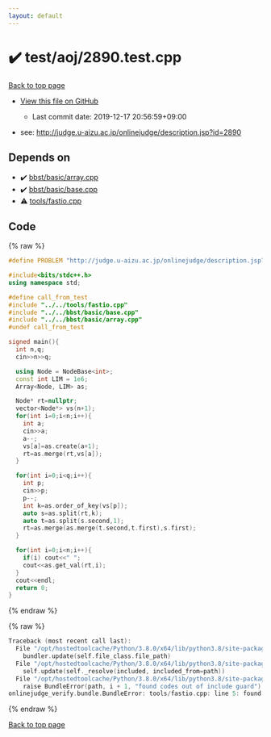 ```yaml
---
layout: default
---
```


<!-- mathjax config similar to math.stackexchange -->
<script type="text/javascript" async
  src="https://cdnjs.cloudflare.com/ajax/libs/mathjax/2.7.5/MathJax.js?config=TeX-MML-AM_CHTML">
</script>
<script type="text/x-mathjax-config">
  MathJax.Hub.Config({
    TeX: { equationNumbers: { autoNumber: "AMS" }},
    tex2jax: {
      inlineMath: [ ['$','$'] ],
      processEscapes: true
    },
    "HTML-CSS": { matchFontHeight: false },
    displayAlign: "left",
    displayIndent: "2em"
  });
</script>

<script type="text/javascript" src="https://cdnjs.cloudflare.com/ajax/libs/jquery/3.4.1/jquery.min.js"></script>
<script src="https://cdn.jsdelivr.net/npm/jquery-balloon-js@1.1.2/jquery.balloon.min.js" integrity="sha256-ZEYs9VrgAeNuPvs15E39OsyOJaIkXEEt10fzxJ20+2I=" crossorigin="anonymous"></script>
<script type="text/javascript" src="../../../assets/js/copy-button.js"></script>
<link rel="stylesheet" href="../../../assets/css/copy-button.css" />


# :heavy_check_mark: test/aoj/2890.test.cpp

<a href="../../../index.html">Back to top page</a>

* <a href="{{ site.github.repository_url }}/blob/master/test/aoj/2890.test.cpp">View this file on GitHub</a>
    - Last commit date: 2019-12-17 20:56:59+09:00


* see: <a href="http://judge.u-aizu.ac.jp/onlinejudge/description.jsp?id=2890">http://judge.u-aizu.ac.jp/onlinejudge/description.jsp?id=2890</a>


## Depends on

* :heavy_check_mark: <a href="../../../library/bbst/basic/array.cpp.html">bbst/basic/array.cpp</a>
* :heavy_check_mark: <a href="../../../library/bbst/basic/base.cpp.html">bbst/basic/base.cpp</a>
* :warning: <a href="../../../library/tools/fastio.cpp.html">tools/fastio.cpp</a>


## Code

<a id="unbundled"></a>
{% raw %}
```cpp
#define PROBLEM "http://judge.u-aizu.ac.jp/onlinejudge/description.jsp?id=2890"

#include<bits/stdc++.h>
using namespace std;

#define call_from_test
#include "../../tools/fastio.cpp"
#include "../../bbst/basic/base.cpp"
#include "../../bbst/basic/array.cpp"
#undef call_from_test

signed main(){
  int n,q;
  cin>>n>>q;

  using Node = NodeBase<int>;
  const int LIM = 1e6;
  Array<Node, LIM> as;

  Node* rt=nullptr;
  vector<Node*> vs(n+1);
  for(int i=0;i<n;i++){
    int a;
    cin>>a;
    a--;
    vs[a]=as.create(a+1);
    rt=as.merge(rt,vs[a]);
  }

  for(int i=0;i<q;i++){
    int p;
    cin>>p;
    p--;
    int k=as.order_of_key(vs[p]);
    auto s=as.split(rt,k);
    auto t=as.split(s.second,1);
    rt=as.merge(as.merge(t.second,t.first),s.first);
  }

  for(int i=0;i<n;i++){
    if(i) cout<<" ";
    cout<<as.get_val(rt,i);
  }
  cout<<endl;
  return 0;
}

```
{% endraw %}

<a id="bundled"></a>
{% raw %}
```cpp
Traceback (most recent call last):
  File "/opt/hostedtoolcache/Python/3.8.0/x64/lib/python3.8/site-packages/onlinejudge_verify/docs.py", line 328, in write_contents
    bundler.update(self.file_class.file_path)
  File "/opt/hostedtoolcache/Python/3.8.0/x64/lib/python3.8/site-packages/onlinejudge_verify/bundle.py", line 154, in update
    self.update(self._resolve(included, included_from=path))
  File "/opt/hostedtoolcache/Python/3.8.0/x64/lib/python3.8/site-packages/onlinejudge_verify/bundle.py", line 123, in update
    raise BundleError(path, i + 1, "found codes out of include guard")
onlinejudge_verify.bundle.BundleError: tools/fastio.cpp: line 5: found codes out of include guard

```
{% endraw %}

<a href="../../../index.html">Back to top page</a>

